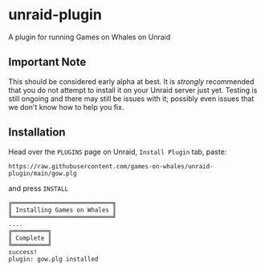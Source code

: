 # unraid-plugin

A plugin for running Games on Whales on Unraid

## Important Note

This should be considered early alpha at best.  It is _strongly_ recommended
that you do not attempt to install it on your Unraid server just yet. Testing
is still ongoing and there may still be issues with it; possibly even issues
that we don't know how to help you fix.

## Installation

Head over the `PLUGINS` page on Unraid, `Install Plugin` tab, paste:
```
https://raw.githubusercontent.com/games-on-whales/unraid-plugin/main/gow.plg
```
and press `INSTALL`

```
╔════════════════════════════╗
║ Installing Games on Whales ║
╚════════════════════════════╝
....
╔══════════╗
║ Complete ║
╚══════════╝
success!
plugin: gow.plg installed
```
